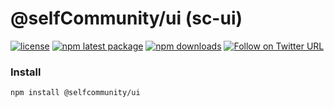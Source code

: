 @selfCommunity/ui (sc-ui)
=============

[![license](https://img.shields.io/badge/license-MIT-blue.svg)](https://github.com/selfcommunity/community-ui/blob/master/LICENSE)
[![npm latest package](https://img.shields.io/npm/v/@selfcommunity/ui/latest.svg)](https://www.npmjs.com/package/@selfcommunity/ui)
[![npm downloads](https://img.shields.io/npm/dm/@selfcommunity/ui.svg)](https://www.npmjs.com/package/@selfcommunity/ui)
[![Follow on Twitter URL](https://img.shields.io/twitter/url/https/twitter.com/community_self.svg?style=social&label=Follow%20%40SelfCommunity)](https://twitter.com/community_self)


### Install

`npm install @selfcommunity/ui`
